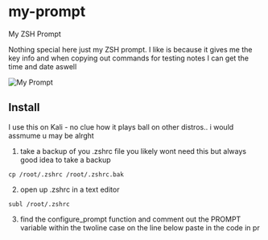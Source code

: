 # my-prompt
My ZSH Prompt 

Nothing special here just my ZSH prompt. I like is because it gives me the key info  and when copying out commands for testing notes I can get the time and date aswell 

![My Prompt](/ps1.jpg)

## Install 

I use this on Kali - no clue how it plays ball on other distros.. i would assmume u may be alrght 

1) take a backup of you .zshrc file  you likely wont need this but always good idea to take a backup

`cp /root/.zshrc /root/.zshrc.bak`

2) open up .zshrc in a text editor 

`subl /root/.zshrc`

3) find the configure_prompt function and comment out the PROMPT variable within the twoline case 
on the line below paste in the code in pr

```
